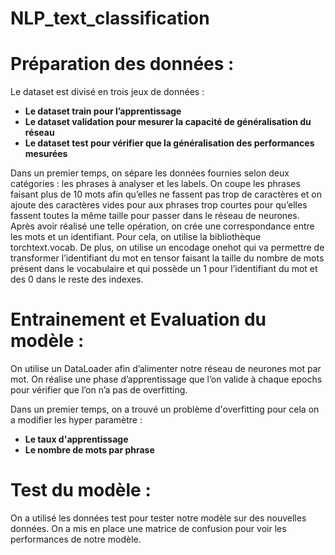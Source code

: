 # NLP_text_classification

# Préparation des données :

Le dataset est divisé en trois jeux de données :
- **Le dataset train pour l’apprentissage**
- **Le dataset validation pour mesurer la capacité de généralisation du réseau**
- **Le dataset test pour vérifier que la généralisation des performances mesurées**

Dans un premier temps, on sépare les données fournies selon deux catégories : les phrases à analyser et les labels.
On coupe les phrases faisant plus de 10 mots afin qu’elles ne fassent pas trop de caractères et on ajoute des caractères vides pour aux phrases trop courtes pour qu’elles fassent toutes la même taille pour passer dans le réseau de neurones.
Après avoir réalisé une telle opération, on crée une correspondance entre les mots et un identifiant. Pour cela, on utilise la bibliothèque torchtext.vocab.
De plus, on utilise un encodage onehot qui va permettre de transformer l’identifiant du mot en tensor faisant la taille du nombre de mots présent dans le vocabulaire et qui possède un 1 pour l’identifiant du mot et des 0 dans le reste des indexes.

# Entrainement et Evaluation du modèle :

On utilise un DataLoader afin d’alimenter notre réseau de neurones mot par mot.
On réalise une phase d’apprentissage que l’on valide à chaque epochs pour vérifier que l’on n’a pas de overfitting.

Dans un premier temps, on a trouvé un problème d'overfitting pour cela on a modifier les hyper paramètre :
- **Le taux d'apprentissage**
- **Le nombre de mots par phrase**

# Test du modèle :
On a utilisé les données test pour tester notre modèle sur des nouvelles données. On a mis en place une matrice de confusion pour voir les performances de notre modèle.
